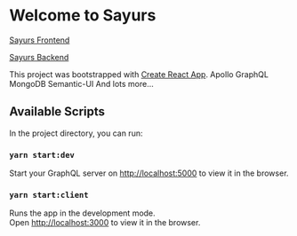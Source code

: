 # Welcome to Sayurs

[Sayurs Frontend](https://fattylee-sayurs.netlify.app/)

[Sayurs Backend](https://fattylee-social-network.herokuapp.com/)

This project was bootstrapped with [Create React App](https://github.com/facebook/create-react-app).
Apollo GraphQL
MongoDB
Semantic-UI
And lots more...

## Available Scripts

In the project directory, you can run:

### `yarn start:dev`

Start your GraphQL server on [http://localhost:5000](http://localhost:5000) to view it in the browser.

### `yarn start:client`

Runs the app in the development mode.\
Open [http://localhost:3000](http://localhost:3000) to view it in the browser.
